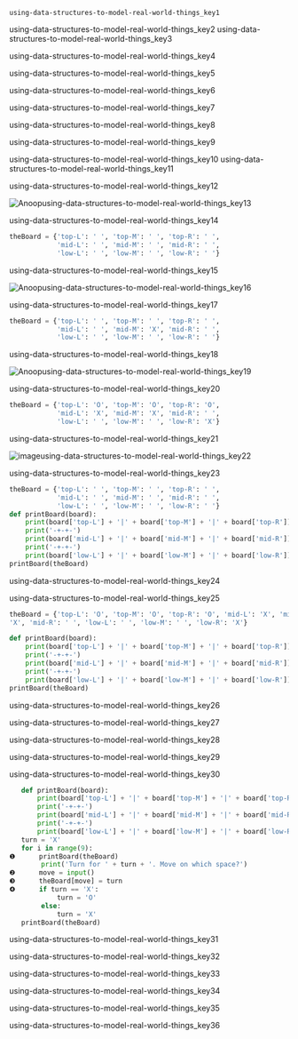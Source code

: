 ```ngMeta
using-data-structures-to-model-real-world-things_key1
```

using-data-structures-to-model-real-world-things_key2
using-data-structures-to-model-real-world-things_key3


using-data-structures-to-model-real-world-things_key4


using-data-structures-to-model-real-world-things_key5


using-data-structures-to-model-real-world-things_key6


using-data-structures-to-model-real-world-things_key7


using-data-structures-to-model-real-world-things_key8


using-data-structures-to-model-real-world-things_key9


using-data-structures-to-model-real-world-things_key10
using-data-structures-to-model-real-world-things_key11


using-data-structures-to-model-real-world-things_key12


![Anoop](assets/000003.png)using-data-structures-to-model-real-world-things_key13


using-data-structures-to-model-real-world-things_key14


```python
theBoard = {'top-L': ' ', 'top-M': ' ', 'top-R': ' ',
            'mid-L': ' ', 'mid-M': ' ', 'mid-R': ' ',
            'low-L': ' ', 'low-M': ' ', 'low-R': ' '}
```
using-data-structures-to-model-real-world-things_key15


![Anoop](assets/000006.png)using-data-structures-to-model-real-world-things_key16


using-data-structures-to-model-real-world-things_key17


```python
theBoard = {'top-L': ' ', 'top-M': ' ', 'top-R': ' ',
            'mid-L': ' ', 'mid-M': 'X', 'mid-R': ' ',
            'low-L': ' ', 'low-M': ' ', 'low-R': ' '}
```
using-data-structures-to-model-real-world-things_key18


![Anoop](assets/000008.png)using-data-structures-to-model-real-world-things_key19


using-data-structures-to-model-real-world-things_key20


```python
theBoard = {'top-L': 'O', 'top-M': 'O', 'top-R': 'O',
            'mid-L': 'X', 'mid-M': 'X', 'mid-R': ' ',
            'low-L': ' ', 'low-M': ' ', 'low-R': 'X'}
```
using-data-structures-to-model-real-world-things_key21


![image](assets/000010.png)using-data-structures-to-model-real-world-things_key22


using-data-structures-to-model-real-world-things_key23


```python
theBoard = {'top-L': ' ', 'top-M': ' ', 'top-R': ' ',
            'mid-L': ' ', 'mid-M': ' ', 'mid-R': ' ',
            'low-L': ' ', 'low-M': ' ', 'low-R': ' '}
def printBoard(board):
    print(board['top-L'] + '|' + board['top-M'] + '|' + board['top-R'])
    print('-+-+-')
    print(board['mid-L'] + '|' + board['mid-M'] + '|' + board['mid-R'])
    print('-+-+-')
    print(board['low-L'] + '|' + board['low-M'] + '|' + board['low-R'])
printBoard(theBoard)
```
using-data-structures-to-model-real-world-things_key24



using-data-structures-to-model-real-world-things_key25


```python
theBoard = {'top-L': 'O', 'top-M': 'O', 'top-R': 'O', 'mid-L': 'X', 'mid-M':
'X', 'mid-R': ' ', 'low-L': ' ', 'low-M': ' ', 'low-R': 'X'}

def printBoard(board):
    print(board['top-L'] + '|' + board['top-M'] + '|' + board['top-R'])
    print('-+-+-')
    print(board['mid-L'] + '|' + board['mid-M'] + '|' + board['mid-R'])
    print('-+-+-')
    print(board['low-L'] + '|' + board['low-M'] + '|' + board['low-R'])
printBoard(theBoard)
```
using-data-structures-to-model-real-world-things_key26



using-data-structures-to-model-real-world-things_key27


using-data-structures-to-model-real-world-things_key28



using-data-structures-to-model-real-world-things_key29



using-data-structures-to-model-real-world-things_key30
```python
   def printBoard(board):
       print(board['top-L'] + '|' + board['top-M'] + '|' + board['top-R'])
       print('-+-+-')
       print(board['mid-L'] + '|' + board['mid-M'] + '|' + board['mid-R'])
       print('-+-+-')
       print(board['low-L'] + '|' + board['low-M'] + '|' + board['low-R'])
   turn = 'X'
   for i in range(9):
❶      printBoard(theBoard)
        print('Turn for ' + turn + '. Move on which space?')
❷      move = input()
❸      theBoard[move] = turn
❹      if turn == 'X':
            turn = 'O'
        else:
            turn = 'X'
   printBoard(theBoard)
```
using-data-structures-to-model-real-world-things_key31


using-data-structures-to-model-real-world-things_key32



using-data-structures-to-model-real-world-things_key33


using-data-structures-to-model-real-world-things_key34


using-data-structures-to-model-real-world-things_key35


using-data-structures-to-model-real-world-things_key36

